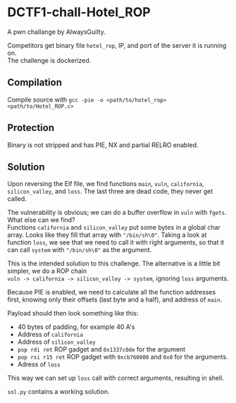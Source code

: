 # DCTF1-chall-Hotel_ROP

A pwn challange by AlwaysGuilty.

Competitors get binary file `hotel_rop`, IP, and port of the server it is running on.\
The challenge is dockerized. 

## Compilation

Compile source with `gcc -pie -o <path/to/hotel_rop> <path/to/Hotel_ROP.c>`

## Protection

Binary is not stripped and has PIE, NX and partial RELRO enabled.

## Solution

Upon reversing the Elf file, we find functions `main`, `vuln`, `california`, `silicon_valley`, and `loss`. The last three are dead code, they never get called.

The vulnerability is obvious; we can do a buffer overflow in `vuln` with `fgets`. What else can we find?\
Functions `california` and `silicon_valley` put some bytes in a global char array. Looks like they fill that array with `"/bin/sh\0"`. Taking a look at function `loss`, we see that we need to call it with right arguments, so that it can call `system` with `"/bin/sh\0"` as the argument.

This is the intended solution to this challenge. The alternative is a little bit simpler, we do a ROP chain\
`vuln -> california -> silicon_valley -> system`, ignoring `loss` arguments. 

Because PIE is enabled, we need to calculate all the function addresses first, knowing only their offsets (last byte and a half), and address of `main`.

Payload should then look something like this:
* 40 bytes of padding, for example 40 A's
* Address of `california`
* Address of `silicon_valley`
* `pop rdi ret` ROP gadget and `0x1337c0de` for the argument
* `pop rsi r15 ret` ROP gadget with `0xcb760000` and `0x0` for the arguments.
* Adress of `loss`

This way we can set up `loss` call with correct arguments, resulting in shell. 

`sol.py` contains a working solution.
